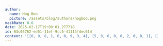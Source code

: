 ```yaml
---
author:
  name: Hog Boo
  picture: /assets/blog/authors/hogboo.png
maskRate: 0.6
date: 2025-02-17T19:00:01.277718
id: 63c05762-ed61-11ef-9cc5-41114fdec614
content: '[[6, 0, 8, 1, 0, 0, 9, 3, 4], [5, 0, 0, 0, 0, 2, 0, 0, 1], [3, 1, 7, 0, 0, 9, 0, 0, 0], [2, 7, 0, 0, 0, 0, 0, 6, 0], [8, 0, 3, 4, 0, 6, 0, 0, 2], [0, 5, 0, 0, 2, 0, 0, 8, 0], [9, 6, 0, 7, 0, 0, 0, 0, 0], [0, 0, 0, 0, 0, 0, 1, 0, 0], [1, 8, 0, 2, 6, 0, 0, 9, 0]]'
---
```


